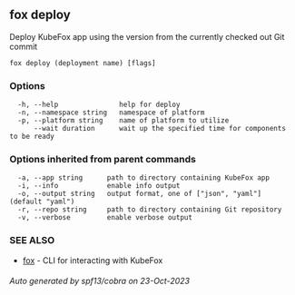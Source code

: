 ## fox deploy

Deploy KubeFox app using the version from the currently checked out Git commit

```
fox deploy (deployment name) [flags]
```

### Options

```
  -h, --help               help for deploy
  -n, --namespace string   namespace of platform
  -p, --platform string    name of platform to utilize
      --wait duration      wait up the specified time for components to be ready
```

### Options inherited from parent commands

```
  -a, --app string      path to directory containing KubeFox app
  -i, --info            enable info output
  -o, --output string   output format, one of ["json", "yaml"] (default "yaml")
  -r, --repo string     path to directory containing Git repository
  -v, --verbose         enable verbose output
```

### SEE ALSO

* [fox](fox.md)	 - CLI for interacting with KubeFox

###### Auto generated by spf13/cobra on 23-Oct-2023
